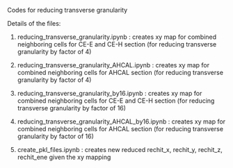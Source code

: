 Codes for reducing transverse granularity

Details of the files:

1) reducing_transverse_granularity.ipynb : creates xy map for combined neighboring cells for CE-E and CE-H section (for reducing transverse granularity by factor of 4)

2) reducing_transverse_granularity_AHCAL.ipynb : creates xy map for combined neighboring cells for AHCAL section (for reducing transverse granularity by factor of 4)

3) reducing_transverse_granularity_by16.ipynb : creates xy map for combined neighboring cells for CE-E and CE-H section (for reducing transverse granularity by factor of 16)

4) reducing_transverse_granularity_AHCAL_by16.ipynb : creates xy map for combined neighboring cells for AHCAL section (for reducing transverse granularity by factor of 16)

5) create_pkl_files.ipynb : creates new reduced rechit_x, rechit_y, rechit_z, rechit_ene given the xy mapping 
